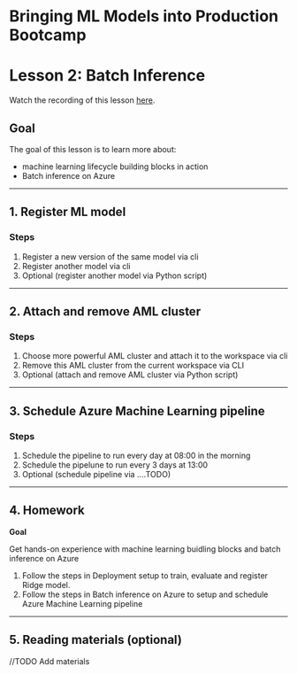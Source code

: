 # Bringing ML Models into Production Bootcamp
# Lesson 2: Batch Inference

Watch the recording of this lesson [here](https://youtu.be/G1qxR1Hi3i8).

## Goal

The goal of this lesson is to learn more about:
- machine learning lifecycle building blocks in action
- Batch inference on Azure

---
## 1. Register ML model
### Steps

1. Register a new version of the same model via cli
2. Register another model via cli
3. Optional (register another model via Python script)

---
## 2. Attach and remove AML cluster

### Steps

1. Choose more powerful AML cluster and attach it to the workspace via cli
2. Remove this AML cluster from the current workspace via CLI
3. Optional (attach and remove AML cluster via Python script)

---
## 3. Schedule Azure Machine Learning pipeline

### Steps

1. Schedule the pipeline to run every day at 08:00 in the morning
2. Schedule the pipelune to run every 3 days at 13:00
3. Optional (schedule pipeline via ....TODO)

---
## 4. Homework

**Goal**

Get hands-on experience with machine learning buidling blocks and batch inference on Azure

1. Follow the steps in Deployment setup to train, evaluate and register Ridge model.
2. Follow the steps in Batch inference on Azure to setup and schedule Azure Machine Learning pipeline


---
## 5. Reading materials (optional)

//TODO Add materials
